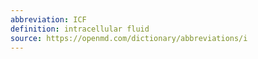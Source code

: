 ```yaml
---
abbreviation: ICF
definition: intracellular fluid
source: https://openmd.com/dictionary/abbreviations/i
---
```

